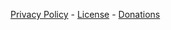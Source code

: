 [Privacy Policy](Privacy-Policy) - [License](https://github.com/MathewSachin/Fate-Grand-Automata/blob/master/LICENSE) - [Donations](Donations)